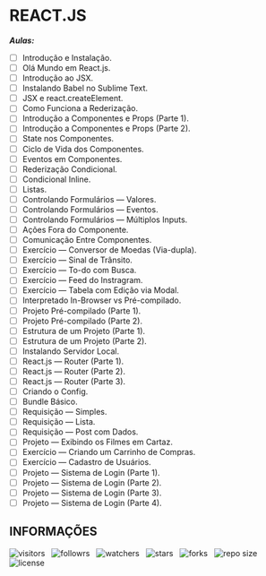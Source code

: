 # REACT.JS

***Aulas:***

- [ ] Introdução e Instalação.
- [ ] Olá Mundo em React.js.
- [ ] Introdução ao JSX.
- [ ] Instalando Babel no Sublime Text.
- [ ] JSX e react.createElement.
- [ ] Como Funciona a Rederização.
- [ ] Introdução a Componentes e Props (Parte 1).
- [ ] Introdução a Componentes e Props (Parte 2).
- [ ] State nos Componentes.
- [ ] Ciclo de Vida dos Componentes.
- [ ] Eventos em Componentes.
- [ ] Rederização Condicional.
- [ ] Condicional Inline.
- [ ] Listas.
- [ ] Controlando Formulários — Valores.
- [ ] Controlando Formulários — Eventos.
- [ ] Controlando Formulários — Múltiplos Inputs.
- [ ] Ações Fora do Componente.
- [ ] Comunicação Entre Componentes.
- [ ] Exercício — Conversor de Moedas (Via-dupla).
- [ ] Exercício — Sinal de Trânsito.
- [ ] Exercício — To-do com Busca.
- [ ] Exercício — Feed do Instragram.
- [ ] Exercício — Tabela com Edição via Modal.
- [ ] Interpretado In-Browser vs Pré-compilado.
- [ ] Projeto Pré-compilado (Parte 1).
- [ ] Projeto Pré-compilado (Parte 2).
- [ ] Estrutura de um Projeto (Parte 1).
- [ ] Estrutura de um Projeto (Parte 2).
- [ ] Instalando Servidor Local.
- [ ] React.js — Router (Parte 1).
- [ ] React.js — Router (Parte 2).
- [ ] React.js — Router (Parte 3).
- [ ] Criando o Config.
- [ ] Bundle Básico.
- [ ] Requisição — Simples.
- [ ] Requisição — Lista.
- [ ] Requisição — Post com Dados.
- [ ] Projeto — Exibindo os Filmes em Cartaz.
- [ ] Exercício — Criando um Carrinho de Compras.
- [ ] Exercício — Cadastro de Usuários.
- [ ] Projeto — Sistema de Login (Parte 1).
- [ ] Projeto — Sistema de Login (Parte 2).
- [ ] Projeto — Sistema de Login (Parte 3).
- [ ] Projeto — Sistema de Login (Parte 4).

## INFORMAÇÕES

![visitors](https://visitor-badge.glitch.me/badge?page_id=Devsgeeknerd.react.js-front-end-zp "Total de Visitas")
&nbsp;
![followrs](https://img.shields.io/github/followers/Devsgeeknerd?style=social "Total de Seguidores")
&nbsp;
![watchers](https://img.shields.io/github/watchers/Devsgeeknerd/react.js-front-end-zp?style=social "Total de Observadores")
&nbsp;
![stars](https://img.shields.io/github/stars/Devsgeeknerd/react.js-front-end-zp?style=social "Total de Estrelas Recebidas")
&nbsp;
![forks](https://img.shields.io/github/forks/Devsgeeknerd/react.js-front-end-zp?style=social "Total de Forks")
&nbsp;
![repo size](https://img.shields.io/github/repo-size/Devsgeeknerd/react.js-front-end-zp?style=social "Tamanho do Repositório")
&nbsp;
![license](https://img.shields.io/github/license/Devsgeeknerd/react.js-front-end-zp?style=social "Licença do Repositório")
